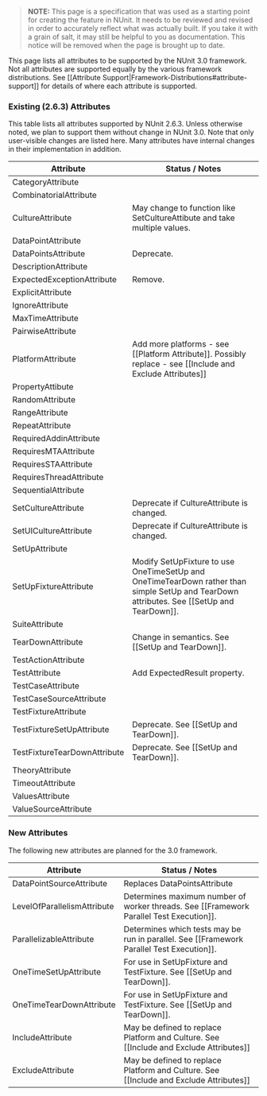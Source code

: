 > **NOTE:** This page is a specification that was used as a starting point for creating the feature in NUnit. It needs to be reviewed and revised in order to accurately reflect what was actually built. If you take it with a grain of salt, it may still be helpful to you as documentation. This notice will be removed when the page is brought up to date.

This page lists all attributes to be supported by the NUnit 3.0 framework. Not all attributes are supported equally by the various framework distributions. See [[Attribute Support|Framework-Distributions#attribute-support]] for details of where each attribute is supported.

### Existing (2.6.3) Attributes

This table lists all attributes supported by NUnit 2.6.3. Unless otherwise noted, we plan to support them without change in NUnit 3.0. Note that only user-visible changes are listed here. Many attributes have internal changes in their implementation in addition.

|  Attribute  |  Status / Notes  |
|-------------|------------------|
| CategoryAttribute             | |
| CombinatorialAttribute        | |
| CultureAttribute              | May change to function like SetCultureAttibute and take multiple values. |
| DataPointAttribute            | |
| DataPointsAttribute           | Deprecate. |
| DescriptionAttribute          | |
| ExpectedExceptionAttribute    | Remove. |
| ExplicitAttribute             | |
| IgnoreAttribute               | |
| MaxTimeAttribute              | |
| PairwiseAttribute             | |
| PlatformAttribute             | Add more platforms - see [[Platform Attribute]]. Possibly replace - see [[Include and Exclude Attributes]] |
| PropertyAttibute              | |
| RandomAttribute               | |
| RangeAttribute                | |
| RepeatAttribute               | |
| RequiredAddinAttribute        | |
| RequiresMTAAttribute          | |
| RequiresSTAAttribute          | |
| RequiresThreadAttribute       | |
| SequentialAttribute           | |
| SetCultureAttribute           | Deprecate if CultureAttribute is changed. |
| SetUICultureAttribute         | Deprecate if CultureAttribute is changed. |
| SetUpAttribute                | |
| SetUpFixtureAttribute         | Modify SetUpFixture to use OneTimeSetUp and OneTimeTearDown rather than simple SetUp and TearDown attributes. See [[SetUp and TearDown]]. |
| SuiteAttribute                | |
| TearDownAttribute             | Change in semantics. See [[SetUp and TearDown]]. |
| TestActionAttribute           | |
| TestAttribute                 | Add ExpectedResult property. |
| TestCaseAttribute             | |
| TestCaseSourceAttribute       | |
| TestFixtureAttribute          | |
| TestFixtureSetUpAttribute     | Deprecate. See [[SetUp and TearDown]]. |
| TestFixtureTearDownAttribute  | Deprecate. See [[SetUp and TearDown]]. |
| TheoryAttribute               | |
| TimeoutAttribute              | |
| ValuesAttribute               | |
| ValueSourceAttribute          | |

### New Attributes

The following new attributes are planned for the 3.0 framework.

|  Attribute  |  Status / Notes  |
|-------------|------------------|
| DataPointSourceAttribute      | Replaces DataPointsAttribute |
| LevelOfParallelismAttribute   | Determines maximum number of worker threads. See [[Framework Parallel Test Execution]]. |
| ParallelizableAttribute       | Determines which tests may be run in parallel. See [[Framework Parallel Test Execution]]. |
| OneTimeSetUpAttribute         | For use in SetUpFixture and TestFixture. See [[SetUp and TearDown]]. |
| OneTimeTearDownAttribute      | For use in SetUpFixture and TestFixture. See [[SetUp and TearDown]]. |
| IncludeAttribute              | May be defined to replace Platform and Culture. See [[Include and Exclude Attributes]] |
| ExcludeAttribute              | May be defined to replace Platform and Culture. See [[Include and Exclude Attributes]] |
